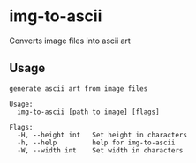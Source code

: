 # img-to-ascii

 Converts image files into ascii art 

## Usage

```
generate ascii art from image files

Usage:
  img-to-ascii [path to image] [flags]

Flags:
  -H, --height int   Set height in characters
  -h, --help         help for img-to-ascii
  -W, --width int    Set width in characters
```
